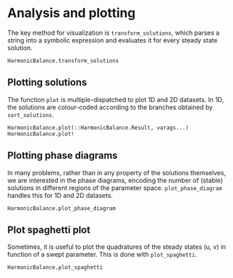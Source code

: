# Analysis and plotting

The key method for visualization is `transform_solutions`, which parses a string into a symbolic expression and evaluates it for every steady state solution. 

```@docs; canonical=false
HarmonicBalance.transform_solutions
```

## Plotting solutions

The function `plot` is multiple-dispatched to plot 1D and 2D datasets. 
In 1D, the solutions are colour-coded according to the branches obtained by `sort_solutions`. 

```@docs; canonical=false
HarmonicBalance.plot(::HarmonicBalance.Result, varags...)
HarmonicBalance.plot!
```



## Plotting phase diagrams

In many problems, rather than in any property of the solutions themselves, we are interested in the phase diagrams, encoding the number of (stable) solutions in different regions of the parameter space. `plot_phase_diagram` handles this for 1D and 2D datasets.

```@docs; canonical=false
HarmonicBalance.plot_phase_diagram
```

## Plot spaghetti plot

Sometimes, it is useful to plot the quadratures of the steady states (u, v) in function of a swept parameter. This is done with `plot_spaghetti`.

```@docs; canonical=false
HarmonicBalance.plot_spaghetti
```